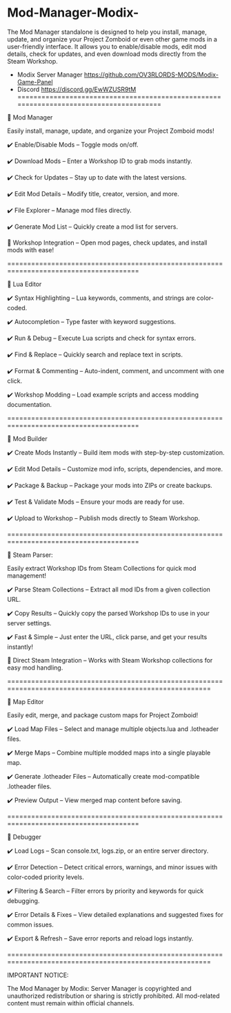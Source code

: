 # Mod-Manager-Modix-
The Mod Manager standalone is designed to help you install, manage, update, and organize your Project Zomboid or even other game mods in a user-friendly interface. It allows you to enable/disable mods, edit mod details, check for updates, and even download mods directly from the Steam Workshop.

- Modix Server Manager
https://github.com/OV3RLORDS-MODS/Modix-Game-Panel
- Discord
https://discord.gg/EwWZUSR9tM
=======================================================================================

🔹 Mod Manager 

Easily install, manage, update, and organize your Project Zomboid mods!

✔️ Enable/Disable Mods – Toggle mods on/off.

✔️ Download Mods – Enter a Workshop ID to grab mods instantly.

✔️ Check for Updates – Stay up to date with the latest versions.

✔️ Edit Mod Details – Modify title, creator, version, and more.

✔️ File Explorer – Manage mod files directly.

✔️ Generate Mod List – Quickly create a mod list for servers.

🔗 Workshop Integration – Open mod pages, check updates, and install mods with ease!

=======================================================================================

🔹 Lua Editor 

✔️ Syntax Highlighting – Lua keywords, comments, and strings are color-coded.

✔️ Autocompletion – Type faster with keyword suggestions.

✔️ Run & Debug – Execute Lua scripts and check for syntax errors.

✔️ Find & Replace – Quickly search and replace text in scripts.

✔️ Format & Commenting – Auto-indent, comment, and uncomment with one click.

✔️ Workshop Modding – Load example scripts and access modding documentation.

=======================================================================================

🔹 Mod Builder

✔️ Create Mods Instantly – Build item mods with step-by-step customization.

✔️ Edit Mod Details – Customize mod info, scripts, dependencies, and more.

✔️ Package & Backup – Package your mods into ZIPs or create backups.

✔️ Test & Validate Mods – Ensure your mods are ready for use.

✔️ Upload to Workshop – Publish mods directly to Steam Workshop.

=======================================================================================

🔹 Steam Parser:

Easily extract Workshop IDs from Steam Collections for quick mod management!

✔️ Parse Steam Collections – Extract all mod IDs from a given collection URL.

✔️ Copy Results – Quickly copy the parsed Workshop IDs to use in your server settings.

✔️ Fast & Simple – Just enter the URL, click parse, and get your results instantly!

🔗 Direct Steam Integration – Works with Steam Workshop collections for easy mod handling.

=========================================================================================================

🔹 Map Editor 

Easily edit, merge, and package custom maps for Project Zomboid!

✔️ Load Map Files – Select and manage multiple objects.lua and .lotheader files.

✔️ Merge Maps – Combine multiple modded maps into a single playable map.

✔️ Generate .lotheader Files – Automatically create mod-compatible .lotheader files.

✔️ Preview Output – View merged map content before saving.

=======================================================================================

🔹 Debugger 

✔️ Load Logs – Scan console.txt, logs.zip, or an entire server directory.

✔️ Error Detection – Detect critical errors, warnings, and minor issues with color-coded priority levels.

✔️ Filtering & Search – Filter errors by priority and keywords for quick debugging.

✔️ Error Details & Fixes – View detailed explanations and suggested fixes for common issues.

✔️ Export & Refresh – Save error reports and reload logs instantly.

=========================================================================================================

IMPORTANT NOTICE:

The Mod Manager by Modix: Server Manager is copyrighted and unauthorized redistribution or sharing is strictly prohibited. All mod-related content must remain within official channels.
